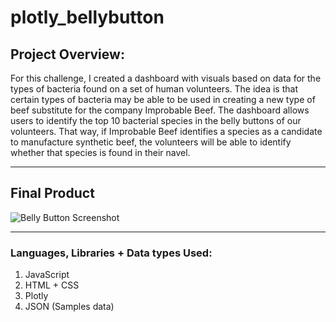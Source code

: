 # plotly_bellybutton

## Project Overview:

For this challenge, I created a dashboard with visuals based on data for the types of bacteria found on a set of human volunteers. The idea is that certain types of bacteria may be able to be used in creating a new type of beef substitute for the company Improbable Beef. The dashboard allows users to identify the top 10 bacterial species in the belly buttons of our volunteers. That way, if Improbable Beef identifies a species as a candidate to manufacture synthetic beef, the volunteers will be able to identify whether that species is found in their navel.

- - - -

## Final Product

![Belly Button Screenshot](https://user-images.githubusercontent.com/103781847/178127131-e4200647-31bb-41c0-af81-cf783c47dc64.png)

- - - - 

### Languages, Libraries + Data types Used:

1. JavaScript
2. HTML + CSS
3. Plotly
4. JSON (Samples data)
